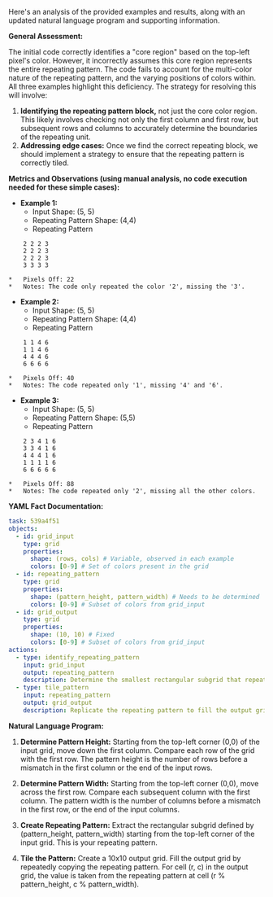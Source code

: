 Here's an analysis of the provided examples and results, along with an updated natural language program and supporting information.

**General Assessment:**

The initial code correctly identifies a "core region" based on the top-left pixel's color. However, it incorrectly assumes this core region represents the entire repeating pattern. The code fails to account for the multi-color nature of the repeating pattern, and the varying positions of colors within. All three examples highlight this deficiency. The strategy for resolving this will involve:

1.  **Identifying the repeating pattern block,** not just the core color region. This likely involves checking not only the first column and first row, but subsequent rows and columns to accurately determine the boundaries of the repeating unit.
2.  **Addressing edge cases:** Once we find the correct repeating block, we should implement a strategy to ensure that the repeating pattern is correctly tiled.

**Metrics and Observations (using manual analysis, no code execution needed for these simple cases):**

*   **Example 1:**
    *   Input Shape: (5, 5)
    *   Repeating Pattern Shape: (4,4)
    *    Repeating Pattern

```
    2 2 2 3
    2 2 2 3
    2 2 2 3
    3 3 3 3
```

    *   Pixels Off: 22
    *   Notes: The code only repeated the color '2', missing the '3'.

*   **Example 2:**
    *   Input Shape: (5, 5)
    *    Repeating Pattern Shape: (4,4)
    *    Repeating Pattern

```
    1 1 4 6
    1 1 4 6
    4 4 4 6
    6 6 6 6
```

    *   Pixels Off: 40
    *   Notes: The code repeated only '1', missing '4' and '6'.

*   **Example 3:**
    *   Input Shape: (5, 5)
    *    Repeating Pattern Shape: (5,5)
    *    Repeating Pattern

```
    2 3 4 1 6
    3 3 4 1 6
    4 4 4 1 6
    1 1 1 1 6
    6 6 6 6 6
```

    *   Pixels Off: 88
    *   Notes: The code repeated only '2', missing all the other colors.

**YAML Fact Documentation:**


```yaml
task: 539a4f51
objects:
  - id: grid_input
    type: grid
    properties:
      shape: (rows, cols) # Variable, observed in each example
      colors: [0-9] # Set of colors present in the grid
  - id: repeating_pattern
    type: grid
    properties:
      shape: (pattern_height, pattern_width) # Needs to be determined
      colors: [0-9] # Subset of colors from grid_input
  - id: grid_output
    type: grid
    properties:
      shape: (10, 10) # Fixed
      colors: [0-9] # Subset of colors from grid_input
actions:
  - type: identify_repeating_pattern
    input: grid_input
    output: repeating_pattern
    description: Determine the smallest rectangular subgrid that repeats.
  - type: tile_pattern
    input: repeating_pattern
    output: grid_output
    description: Replicate the repeating pattern to fill the output grid.
```


**Natural Language Program:**

1.  **Determine Pattern Height:** Starting from the top-left corner (0,0) of the input grid, move down the first column. Compare each row of the grid with the first row. The pattern height is the number of rows before a mismatch in the first column or the end of the input rows.

2.  **Determine Pattern Width:** Starting from the top-left corner (0,0), move across the first row. Compare each subsequent column with the first column. The pattern width is the number of columns before a mismatch in the first row, or the end of the input columns.

3.  **Create Repeating Pattern:** Extract the rectangular subgrid defined by (pattern\_height, pattern\_width) starting from the top-left corner of the input grid.  This is your repeating pattern.

4.  **Tile the Pattern:** Create a 10x10 output grid. Fill the output grid by repeatedly copying the repeating pattern.  For cell (r, c) in the output grid, the value is taken from the repeating pattern at cell (r % pattern\_height, c % pattern\_width).

